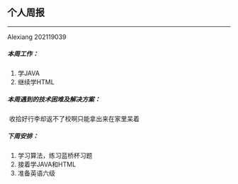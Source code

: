 ## 个人周报

***

Alexiang 202119039

##### 本周工作：

1. 学JAVA
2. 继续学HTML

##### 本周遇到的技术困难及解决方案：

​			收拾好行李却返不了校啊只能拿出来在家里呆着

##### 下周安排：

1. 学习算法，练习蓝桥杯习题
1. 接着学JAVA和HTML
2. 准备英语六级